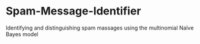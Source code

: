 # Spam-Message-Identifier
Identifying and distinguishing spam massages using the multinomial Naïve Bayes model
